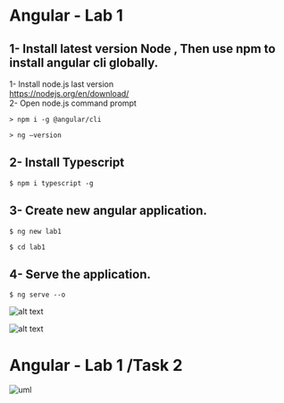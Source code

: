# Angular - Lab 1

## 1- Install latest version Node , Then use npm to install angular cli globally.
1- Install node.js last version <br> https://nodejs.org/en/download/ \
2- Open node.js command prompt
```
> npm i -g @angular/cli
```
```
> ng –version
```

## 2- Install Typescript
```
$ npm i typescript -g
```


## 3- Create new angular application.
```
$ ng new lab1
```
```
$ cd lab1
```


## 4- Serve the application.
```
$ ng serve --o
```

![alt text](https://user-images.githubusercontent.com/118169083/218332906-08d8ea37-2c07-4eff-87fd-5d75356438d3.jpg)



![alt text](https://user-images.githubusercontent.com/118169083/218332687-0666466f-8be5-415f-ba36-0e0cf78bbcaf.jpg)




# Angular - Lab 1 /Task 2 


![uml](https://user-images.githubusercontent.com/118169083/218332999-4234dbb8-8085-41e2-975e-89af90cabc02.jpg)
